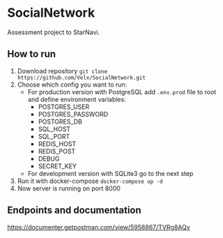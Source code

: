 # SocialNetwork
Assessment project to StarNavi.

## How to run
1. Download repository `git clone https://github.com/Velx/SocialNetwork.git`
2. Choose which config you want to run:
   - For production version with PostgreSQL add `.env.prod` file to root and define  environment variables:
      - POSTGRES_USER
      - POSTGRES_PASSWORD
      - POSTGRES_DB
      - SQL_HOST
      - SQL_PORT
      - REDIS_HOST
      - REDIS_POST
      - DEBUG
      - SECRET_KEY
   - For development version with SQLite3 go to the next step
3. Run it with docker-compose `docker-compose up -d`
4. Now server is running on port 8000

## Endpoints and documentation
https://documenter.getpostman.com/view/5958867/TVRg8AQv
